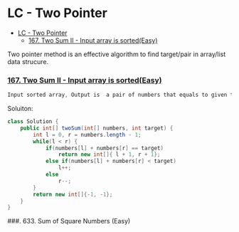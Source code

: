 # LC - Two Pointer
<!-- GFM-TOC -->
- [LC - Two Pointer](#lc---two-pointer)
    - [167\. Two Sum II - Input array is sorted(Easy)](#167-two-sum-ii---input-array-is-sortedeasy)
<!-- GFM-TOC -->

Two pointer method is an effective algorithm to find target/pair in array/list data strucure.


### [167\. Two Sum II - Input array is sorted(Easy)](https://leetcode.com/problems/two-sum-ii-input-array-is-sorted/)

```java
Input sorted array, Output is  a pair of numbers that equals to given target value.
```

Soluiton: 

```java
class Solution {
    public int[] twoSum(int[] numbers, int target) {
        int l = 0, r = numbers.length - 1;
        while(l < r) {
            if(numbers[l] + numbers[r] == target)
                return new int[]{ l + 1, r + 1};
            else if(numbers[l] + numbers[r] < target)
                l++;
            else
                r--;
        }
        return new int[]{-1, -1};
    }
}
```

###. 633. Sum of Square Numbers (Easy)
